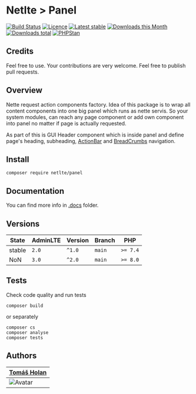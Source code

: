 # Netlte > Panel

[![Build Status](https://badgen.net/travis/netlte/panel)](https://travis-ci.com/Netlte/Panel)
[![Licence](https://badgen.net/packagist/license/netlte/panel)](https://packagist.org/packages/Netlte/Panel)
[![Latest stable](https://badgen.net/packagist/v/netlte/panel)](https://packagist.org/packages/Netlte/Panel)
[![Downloads this Month](https://badgen.net/packagist/dm/netlte/panel)](https://packagist.org/packages/Netlte/Panel)
[![Downloads total](https://badgen.net/packagist/dt/netlte/panel)](https://packagist.org/packages/Netlte/Panel)
[![PHPStan](https://badgen.net/badge/PHPStan/enabled/green)](https://github.com/phpstan/phpstan)

## Credits

Feel free to use. Your contributions are very welcome. Feel free to publish pull requests.

## Overview

Nette request action components factory. Idea of this package is to wrap all content components into one big panel which runs as nette servis. So your system modules, can reach any page component or add own component into panel no matter if page is actually requested.

As part of this is GUI Header component which is inside panel and define page's heading, subheading, [ActionBar](https://github.com/Netlte/ActionBar) and [BreadCrumbs](https://github.com/Netlte/BreadCrumbs/) navigation. 

## Install

```
composer require netlte/panel
```
## Documentation
You can find more info in [.docs](.docs/) folder.

## Versions

| State       | AdminLTE | Version | Branch   | PHP      |
|-------------|----------|---------|----------|----------|
| stable      |   `2.0`  | `^1.0`  |  `main`  | `>= 7.4` |
| NoN         |   `3.0`  | `^2.0`  |  `main`  | `>= 8.0` |


## Tests

Check code quality and run tests
```
composer build
```

or separately

```
composer cs
composer analyse
composer tests
```

## Authors

| [Tomáš Holan](https://github.com/holantomas)                             |
|--------------------------------------------------------------------------|
| ![Avatar](https://avatars3.githubusercontent.com/u/5030499?s=100)        |


